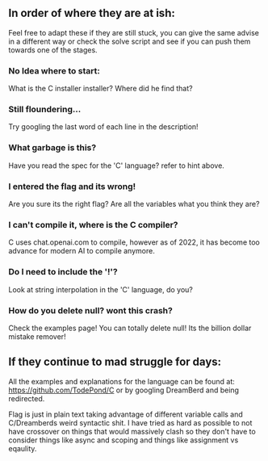 ## In order of where they are at ish:
Feel free to adapt these if they are still stuck, you can give the same advise in a different way
or check the solve script and see if you can push them towards one of the stages.


### No Idea where to start:
What is the C installer installer? Where did he find that?

### Still floundering...
Try googling the last word of each line in the description!

### What garbage is this?
Have you read the spec for the 'C' language? refer to hint above.

### I entered the flag and its wrong!
Are you sure its the right flag? Are all the variables what you think they are?

### I can't compile it, where is the C compiler?
C uses chat.openai.com to compile, however as of 2022, it has become too advance for modern AI to compile anymore.

### Do I need to include the '!'?
Look at string interpolation in the 'C' language, do you?

### How do you delete null? wont this crash?
Check the examples page! You can totally delete null! Its the billion dollar mistake remover!


## If they continue to mad struggle for days:

All the examples and explanations for the language can be found at:
https://github.com/TodePond/C 
or by googling DreamBerd and being redirected.

Flag is just in plain text taking advantage of different variable calls and C/Dreamberds weird syntactic shit. I have tried as hard as possible to not have crossover on things that would massively clash so they don't have to consider things like async and scoping and things like assignment vs eqaulity.
